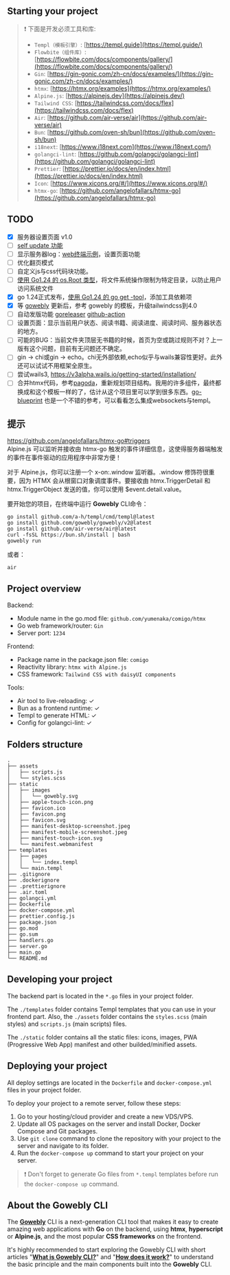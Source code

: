 ## Starting your project

> ❗️ 下面是开发必须工具和库:
>
> - `Templ（模板引擎）`: [https://templ.guide](https://templ.guide/)
> - `Flowbite（组件库）`: [https://flowbite.com/docs/components/gallery/](https://flowbite.com/docs/components/gallery/)
> - `Gin`: [https://gin-gonic.com/zh-cn/docs/examples/](https://gin-gonic.com/zh-cn/docs/examples/)
> - `htmx`: [https://htmx.org/examples](https://htmx.org/examples/)
> - `Alpine.js`: [https://alpinejs.dev](https://alpinejs.dev/)
> - `Tailwind CSS`: [https://tailwindcss.com/docs/flex](https://tailwindcss.com/docs/flex)
> - `Air`: [https://github.com/air-verse/air](https://github.com/air-verse/air)
> - `Bun`: [https://github.com/oven-sh/bun](https://github.com/oven-sh/bun)
> - `i18next`: [https://www.i18next.com](https://www.i18next.com/)
> - `golangci-lint`: [https://github.com/golangci/golangci-lint](https://github.com/golangci/golangci-lint)
> - `Prettier`: [https://prettier.io/docs/en/index.html](https://prettier.io/docs/en/index.html)
> - `Icon`: [https://www.xicons.org/#/](https://www.xicons.org/#/)
> - `htmx-go`: [https://github.com/angelofallars/htmx-go](https://github.com/angelofallars/htmx-go)

## TODO
 - [x] 服务器设置页面 v1.0
 - [ ]  [self update 功能](https://github.com/minio/selfupdate)
 - [ ] 显示服务器log：[web终端示例](https://zenn.dev/ikedam/articles/2e078bfc2a4cb6)，设置页面功能
 - [ ] 优化翻页模式 
 - [ ] 自定义js与css代码块功能。
 - [ ] [使用 Go1.24 的 os.Root 类型](https://antonz.org/go-1-24/)，将文件系统操作限制为特定目录，以防止用户访问系统文件
 - [x] go 1.24正式发布，[使用 Go1.24 的 go get -tool](https://antonz.org/go-1-24/)，添加工具依赖项
 - [x] 等 [gowebly](https://github.com/gowebly/gowebly) 更新后，参考 gowebly 的模板，升级tailwindcss到4.0
 - [ ] 自动发版功能 [goreleaser](https://goreleaser.com/)  [github-action](https://dev.to/hadlow/how-to-release-to-homebrew-with-goreleaser-github-actions-and-semantic-release-2gbb)
 - [ ] 设置页面：显示当前用户状态、阅读书籍、阅读进度、阅读时间、服务器状态的地方。
 - [ ] 可能的BUG：当前文件夹顶层无书籍的时候，首页为空或跳过规则不对？上一版有这个问题，目前有无问题还不确定。
 - [ ] gin -> chi或gin -> echo。chi无外部依赖,echo似乎与wails兼容性更好。此外还可以试试不用框架全原生。
 - [ ] 尝试wails3, https://v3alpha.wails.io/getting-started/installation/
 - [ ] 合并htmx代码，参考[pagoda](https://github.com/mikestefanello/pagoda)，重新规划项目结构。我用的许多组件，最终都换成和这个模板一样的了，估计从这个项目里可以学到很多东西。[go-blueprint](https://docs.go-blueprint.dev/) 也是一个不错的参考，可以看看怎么集成websockets与templ。
## 提示

<https://github.com/angelofallars/htmx-go#triggers>  
Alpine.js 可以监听并接收由 htmx-go 触发的事件详细信息，这使得服务器端触发的事件在事件驱动的应用程序中非常方便！

对于 Alpine.js，你可以注册一个 x-on:<EventName>.window 监听器。.window 修饰符很重要，因为 HTMX 会从根窗口对象调度事件。要接收由 htmx.TriggerDetail 和 htmx.TriggerObject 发送的值，你可以使用 $event.detail.value。

要开始您的项目，在终端中运行 **Gowebly** CLI命令：

```console
go install github.com/a-h/templ/cmd/templ@latest
go install github.com/gowebly/gowebly/v2@latest
go install github.com/air-verse/air@latest
curl -fsSL https://bun.sh/install | bash
gowebly run
```

或者：

```console
air
```

## Project overview

Backend:

- Module name in the go.mod file: `github.com/yumenaka/comigo/htmx`
- Go web framework/router: `Gin`
- Server port: `1234`

Frontend:

- Package name in the package.json file: `comigo`
- Reactivity library: `htmx with Alpine.js`
- CSS framework: `Tailwind CSS with daisyUI components`

Tools:

- Air tool to live-reloading: ✓
- Bun as a frontend runtime: ✓
- Templ to generate HTML: ✓
- Config for golangci-lint: ✓

## Folders structure

```console
.
├── assets
│   ├── scripts.js
│   └── styles.scss
├── static
│   ├── images
│   │   └── gowebly.svg
│   ├── apple-touch-icon.png
│   ├── favicon.ico
│   ├── favicon.png
│   ├── favicon.svg
│   ├── manifest-desktop-screenshot.jpeg
│   ├── manifest-mobile-screenshot.jpeg
│   ├── manifest-touch-icon.svg
│   └── manifest.webmanifest
├── templates
│   ├── pages
│   │   └── index.templ
│   └── main.templ
├── .gitignore
├── .dockerignore
├── .prettierignore
├── .air.toml
├── golangci.yml
├── Dockerfile
├── docker-compose.yml
├── prettier.config.js
├── package.json
├── go.mod
├── go.sum
├── handlers.go
├── server.go
├── main.go
└── README.md
```

## Developing your project

The backend part is located in the `*.go` files in your project folder.

The `./templates` folder contains Templ templates that you can use in your frontend part. Also, the `./assets` folder contains the `styles.scss` (main styles) and `scripts.js` (main scripts) files.

The `./static` folder contains all the static files: icons, images, PWA (Progressive Web App) manifest and other builded/minified assets.

## Deploying your project

All deploy settings are located in the `Dockerfile` and `docker-compose.yml` files in your project folder.

To deploy your project to a remote server, follow these steps:

1. Go to your hosting/cloud provider and create a new VDS/VPS.
2. Update all OS packages on the server and install Docker, Docker Compose and Git packages.
3. Use `git clone` command to clone the repository with your project to the server and navigate to its folder.
4. Run the `docker-compose up` command to start your project on your server.

> ❗️ Don't forget to generate Go files from `*.templ` templates before run the `docker-compose up` command.

## About the Gowebly CLI

The [**Gowebly**](https://github.com/gowebly/gowebly) CLI is a next-generation CLI tool that makes it easy to create amazing web applications with **Go** on the backend, using **htmx**, **hyperscript** or **Alpine.js**, and the most popular **CSS frameworks** on the frontend.

It's highly recommended to start exploring the Gowebly CLI with short articles "[**What is Gowebly CLI?**](https://gowebly.org/getting-started)" and "[**How does it work?**](https://gowebly.org/getting-started/how-does-it-work)" to understand the basic principle and the main components built into the **Gowebly** CLI.
